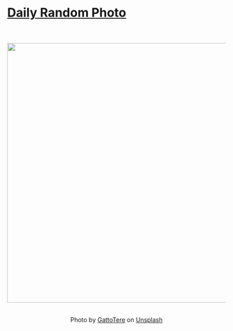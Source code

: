 # [Daily Random Photo](https://www.dailyrandomphoto.com/)

<div align="center">
  <br>
  <br>
  <a href="https://www.dailyrandomphoto.com/p/2023/2023-08-18/"><img src="https://images.unsplash.com/photo-1568394824200-457c8c3cb6dc?crop=entropy&cs=tinysrgb&fit=max&fm=jpg&ixid=M3w3NzUwOHwwfDF8cmFuZG9tfHx8fHx8fHx8MTY5MjMxODM4NXw&ixlib=rb-4.0.3&q=80&w=1080" width="600px"></a>
  <br>
  <br>
  <p class="has-text-grey">Photo by <a href="https://unsplash.com/@gattotere?utm_source=Daily%20Random%20Photo&amp;utm_medium=referral" target="_blank" rel="noopener noreferrer">GattoTere</a> on <a href="https://unsplash.com/photos/SKlwtMS_7hI?utm_source=Daily%20Random%20Photo&amp;utm_medium=referral" target="_blank" rel="noopener noreferrer">Unsplash</a></p>
</div>
